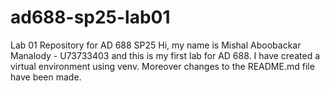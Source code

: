 # ad688-sp25-lab01
Lab 01 Repository for AD 688 SP25
Hi, my name is Mishal Aboobackar Manalody - U73733403 and this is my first lab for AD 688. I have created a virtual environment using venv. Moreover changes to the README.md file have been made.